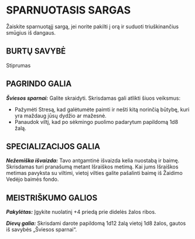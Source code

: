# SPARNUOTASIS SARGAS

Žaiskite sparnuotąjį sargą, jei norite pakilti į orą ir suduoti triuškinančius smūgius iš dangaus.

## BURTŲ SAVYBĖ

Stiprumas

## PAGRINDO GALIA

***Šviesos sparnai:*** Galite skraidyti. Skrisdamas gali atlikti šiuos veiksmus:

- Pažymėti Stresą, kad galėtumėte paimti ir nešti kitą norinčią būtybę, kuri yra maždaug jūsų dydžio ar mažesnė.
- Panaudok viltį, kad po sėkmingo puolimo padarytum papildomą 1d8 žalą.

## SPECIALIZACIJOS GALIA

***Nežemiška išvaizda:*** Tavo antgamtinė išvaizda kelia nuostabą ir baimę. Skrisdamas turi pranašumą metant Išraiškos metimą. Kai jums Išraiškos metimas pavyksta su viltimi, vietoj vilties galite pašalinti baimę iš Žaidimo Vedėjo baimės fondo.

## MEISTRIŠKUMO GALIOS

***Pakylėtas:*** Įgykite nuolatinį +4 priedą prie didelės žalos ribos.

***Dievų galia:*** Skrisdami darote papildomą 1d12 žalą vietoj 1d8 žalos, gautos iš savybės „Šviesos sparnai“.
